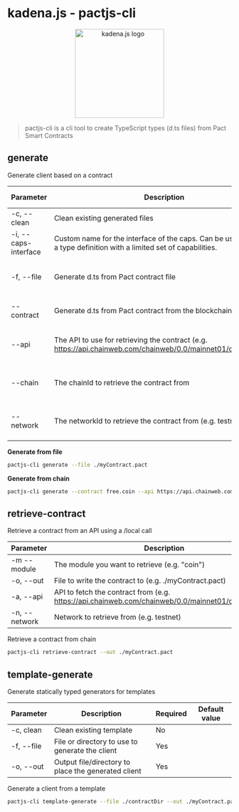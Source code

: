 # kadena.js - pactjs-cli

<p align="center">
  <picture>
    <source srcset="https://github.com/kadena-community/kadena.js/raw/master/common/images/Kadena.JS_logo-white.png" media="(prefers-color-scheme: dark)"/>
    <img src="https://github.com/kadena-community/kadena.js/raw/master/common/images/Kadena.JS_logo-black.png" width="200" alt="kadena.js logo" />
  </picture>
</p>

> pactjs-cli is a cli tool to create TypeScript types (d.ts files) from Pact
> Smart Contracts

## generate

Generate client based on a contract

| **Parameter**        | **Description**                                                                                                        | **Required**                | **Default value** |
| -------------------- | ---------------------------------------------------------------------------------------------------------------------- | --------------------------- | ----------------- |
| -c, --clean          | Clean existing generated files                                                                                         | No                          |                   |
| -i, --caps-interface | Custom name for the interface of the caps. Can be used to create a type definition with a limited set of capabilities. | No                          |                   |
| -f, --file           | Generate d.ts from Pact contract file                                                                                  | If --contract is ommitted   |                   |
| --contract           | Generate d.ts from Pact contract from the blockchain                                                                   | If --file is ommitted       |                   |
| --api                | The API to use for retrieving the contract (e.g. https://api.chainweb.com/chainweb/0.0/mainnet01/chain/8/pact)         | When --contract is provided |                   |
| --chain              | The chainId to retrieve the contract from                                                                              | When --contract is provided | 0                 |
| --network            | The networkId to retrieve the contract from (e.g. testnet)                                                             | When --contract is provided | mainnet           |

**Generate from file**

```bash
pactjs-cli generate --file ./myContract.pact
```

**Generate from chain**

```bash
pactjs-cli generate --contract free.coin --api https://api.chainweb.com/chainweb/0.0/mainnet01/chain/8/pact --chain 0 --network testnet04
```

## retrieve-contract

Retrieve a contract from an API using a /local call

| **Parameter** | **Description**                                                                                    | **Required** | **Default value**        |
| ------------- | -------------------------------------------------------------------------------------------------- | ------------ | ------------------------ |
| -m --module   | The module you want to retrieve (e.g. "coin")                                                      | Yes          |                          |
| -o, --out     | File to write the contract to (e.g. ./myContract.pact)                                             | Yes          |                          |
| -a, --api     | API to fetch the contract from (e.g. https://api.chainweb.com/chainweb/0.0/mainnet01/chain/8/pact) | Yes          | https://api.chainweb.com |
| -n, --network | Network to retrieve from (e.g. testnet)                                                            | No           | mainnet                  |

Retrieve a contract from chain

```bash
pactjs-cli retrieve-contract --out ./myContract.pact
```

## template-generate

Generate statically typed generators for templates

| **Parameter** | **Description**                                     | **Required** | **Default value** |
| ------------- | --------------------------------------------------- | ------------ | ----------------- |
| -c, clean     | Clean existing template                             | No           |                   |
| -f, --file    | File or directory to use to generate the client     | Yes          |                   |
| -o, --out     | Output file/directory to place the generated client | Yes          |                   |

Generate a client from a template

```bash
pactjs-cli template-generate --file ./contractDir --out ./myContract.pact
```
